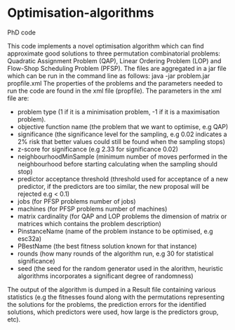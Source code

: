# Optimisation-algorithms
PhD code

This code implements a novel optimisation algorithm which can find approximate good solutions to three permutation combinatorial problems: Quadratic Assignment Problem (QAP), Linear Ordering Problem (LOP) and Flow-Shop Scheduling Problem (PFSP).
The files are aggregated in a jar file which can be run in the command line as follows:
java -jar problem.jar propfile.xml
The properties of the problems and the parameters needed to run the code are found in the xml file (propfile).
The parameters in the xml file are:
- problem type (1 if it is a minimisation problem, -1 if it is a maximisation problem).
- objective function name (the problem that we want to optimise, e.g QAP)
- significance (the significance level for the sampling, e.g 0.02 indicates a 2% risk that better values could still be found when the sampling stops)
- z-score for significance (e.g 2.33 for significance 0.02)
- neighbourhoodMinSample (minimum number of moves performed in the neighbourhood before starting calculating when the sampling should stop)
- predictor acceptance threshold (threshold used for acceptance of a new predictor, if the predictors are too similar, the new proposal will be rejected e.g < 0.1)
- jobs (for PFSP problems number of jobs)
- machines (for PFSP problems number of machines)
- matrix cardinality (for QAP and LOP problems the dimension of matrix or matrices which contains the problem description)
- PinstanceName (name of the problem instance to be optimised, e.g esc32a)
- PBestName (the best fitness solution known for that instance)
- rounds (how many rounds of the algorithm run, e.g 30 for statistical significance)
- seed (the seed for the random generator used in the alorithm, heuristic algorithms incorporates a significant degree of randomness)

The output of the algorithm is dumped in a Result file containing various statistics (e.g the fitnesses found along with the permutations representing the solutions for the problems, the prediction errors for the identified solutions, which predictors were used, how large is the predictors group, etc).
